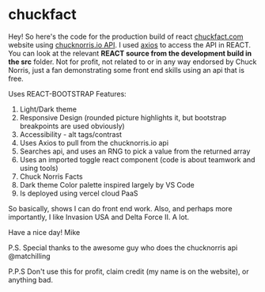 # chuckfact
Hey! So here's the code for the production build of react [chuckfact.com](https://www.chuckfact.com) website using [chucknorris.io API](https://api.chucknorris.io/). I used [axios](https://www.npmjs.com/package/react-axios?activeTab=readme) to access the API in REACT.
You can look at the relevant **REACT source from the development build in the src** folder. Not for profit, not related to or in any way endorsed by Chuck Norris, just a fan demonstrating some front end skills using an api that is free. 

Uses REACT-BOOTSTRAP
Features:
1. Light/Dark theme
2. Responsive Design (rounded picture highlights it, but bootstrap breakpoints are used obviously)
3. Accessibility - alt tags/contrast
4. Uses Axios to pull from the chucknorris.io api
5. Searches api, and uses an RNG to pick a value from the returned array
6. Uses an imported toggle react component (code is about teamwork and using tools)
7. Chuck Norris Facts
8. Dark theme Color palette inspired largely by VS Code
9. Is deployed using vercel cloud PaaS

So basically, shows I can do front end work. Also, and perhaps more importantly, I like Invasion USA and Delta Force II. A lot.

Have a nice day!
Mike

P.S. Special thanks to the awesome guy who does the chucknorris api @matchilling

P.P.S Don't use this for profit, claim credit (my name is on the website), or anything bad.
